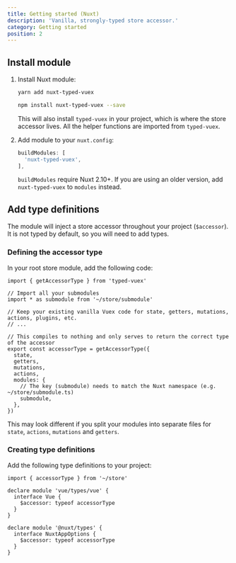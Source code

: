 ```yaml
---
title: Getting started (Nuxt)
description: 'Vanilla, strongly-typed store accessor.'
category: Getting started
position: 2
---
```


## Install module

1. Install Nuxt module:

    <d-code-group>
    <d-code-block label="Yarn" active>
  
    ```bash
    yarn add nuxt-typed-vuex
    ```
  
    </d-code-block>
    <d-code-block label="NPM">
  
    ```bash
    npm install nuxt-typed-vuex --save
    ```
  
    </d-code-block>
  
    </d-code-group>

    <d-alert type="info">This will also install `typed-vuex` in your project, which is where the store accessor lives. All the helper functions are imported from `typed-vuex`.</d-alert>

2. Add module to your `nuxt.config`:

   ```ts
   buildModules: [
     'nuxt-typed-vuex',
   ],
   ```

   <d-alert type="info">

   `buildModules` require Nuxt 2.10+. If you are using an older version, add `nuxt-typed-vuex` to `modules` instead.

    </d-alert>

## Add type definitions

The module will inject a store accessor throughout your project (`$accessor`). It is not typed by default, so you will need to add types.

### Defining the accessor type

In your root store module, add the following code:

```ts{}[store/index.ts]
import { getAccessorType } from 'typed-vuex'

// Import all your submodules
import * as submodule from '~/store/submodule'

// Keep your existing vanilla Vuex code for state, getters, mutations, actions, plugins, etc.
// ...

// This compiles to nothing and only serves to return the correct type of the accessor
export const accessorType = getAccessorType({
  state,
  getters,
  mutations,
  actions,
  modules: {
    // The key (submodule) needs to match the Nuxt namespace (e.g. ~/store/submodule.ts)
    submodule,
  },
})
```

<d-alert type="info">This may look different if you split your modules into separate files for `state`, `actions`, `mutations` and `getters`.</d-alert>

### Creating type definitions

Add the following type definitions to your project:

```ts{}[index.d.ts]
import { accessorType } from '~/store'

declare module 'vue/types/vue' {
  interface Vue {
    $accessor: typeof accessorType
  }
}

declare module '@nuxt/types' {
  interface NuxtAppOptions {
    $accessor: typeof accessorType
  }
}
```
